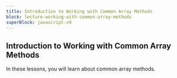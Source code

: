 ```yaml
---
title: Introduction to Working with Common Array Methods
block: lecture-working-with-common-array-methods
superBlock: javascript-v9
---
```


## Introduction to Working with Common Array Methods

In these lessons, you will learn about common array methods.
